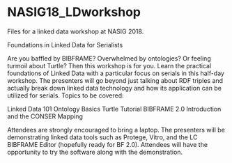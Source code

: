# NASIG18_LDworkshop
Files for a linked data workshop at NASIG 2018.

Foundations in Linked Data for Serialists
 
Are you baffled by BIBFRAME? Overwhelmed by ontologies? Or feeling turmoil about Turtle? Then this workshop is for you. Learn the practical foundations of Linked Data with a particular focus on serials in this half-day workshop. The presenters will go beyond just talking about RDF triples and actually break down linked data technology and how its application can be utilized for serials. Topics to be covered:
 
Linked Data 101
Ontology Basics
Turtle Tutorial
BIBFRAME 2.0 Introduction and the CONSER Mapping
 
Attendees are strongly encouraged to bring a laptop. The presenters will be demonstrating linked data tools such as Protege, Vitro, and the LC BIBFRAME Editor (hopefully ready for BF 2.0). Attendees will have the opportunity to try the software along with the demonstration. 
